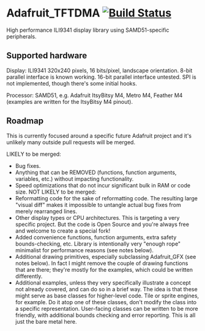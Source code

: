 # Adafruit_TFTDMA [![Build Status](https://travis-ci.org/adafruit/Adafruit_TFTDMA.svg?branch=master)](https://travis-ci.org/adafruit/Adafruit_TFTDMA)
High performance ILI9341 display library using SAMD51-specific peripherals.

## Supported hardware

Display: ILI9341 320x240 pixels, 16 bits/pixel, landscape orientation. 8-bit parallel interface is known working. 16-bit parallel interface untested. SPI is not implemented, though there's some initial hooks.

Processor: SAMD51, e.g. Adafruit ItsyBitsy M4, Metro M4, Feather M4 (examples are written for the ItsyBitsy M4 pinout).

## Roadmap

This is currently focused around a specific future Adafruit project and it's unlikely many outside pull requests will be merged.

LIKELY to be merged:
  * Bug fixes.
  * Anything that can be REMOVED (functions, function arguments, variables, etc.) without impacting functionality.
  * Speed optimizations that do not incur significant bulk in RAM or code size.
NOT LIKELY to be merged:
  * Reformatting code for the sake of reformatting code. The resulting large "visual diff" makes it impossible to untangle actual bug fixes from merely rearranged lines.
  * Other display types or CPU architectures. This is targeting a very specific project. But the code is Open Source and you're always free and welcome to create a special fork!
  * Added convenience functions, function arguments, extra safety bounds-checking, etc. Library is intentionally very "enough rope" minimalist for performance reasons (see notes below).
  * Additional drawing primitives, especially subclassing Adafruit_GFX (see notes below). In fact I might remove the couple of drawing functions that are there; they're mostly for the examples, which could be written differently.
  * Additional examples, unless they very specifically illustrate a concept not already covered, and can do so in a brief way.
The idea is that these might serve as base classes for higher-level code. Tile or sprite engines, for example. Do it atop one of these classes, don't modify the class into a specific representation. User-facing classes can be written to be more friendly, with additional bounds checking and error reporting. This is all just the bare metal here.
